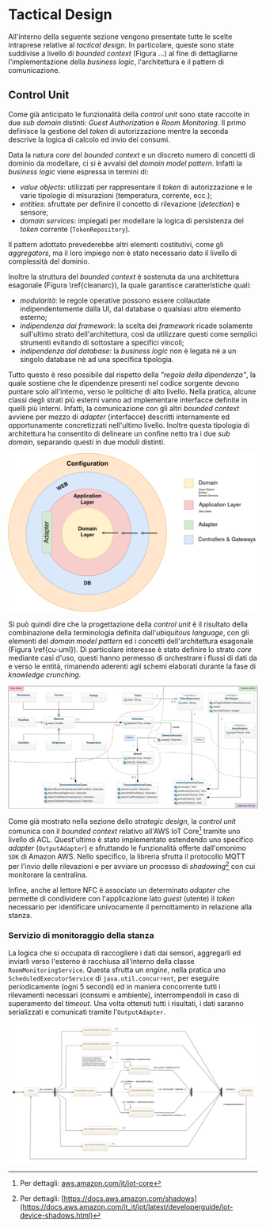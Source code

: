 # Tactical Design

All'interno della seguente sezione vengono presentate tutte le scelte intraprese
relative al _tactical design_. In particolare, queste sono state suddivise a
livello di _bounded context_ (Figura ...) al fine di dettagliarne
l'implementazione della _business logic_, l'architettura e il pattern di
comunicazione.

## Control Unit

Come già anticipato le funzionalità della _control unit_ sono state raccolte in due _sub domain_ distinti: _Guest Authorization_ e _Room Monitoring_. Il primo definisce la gestione del _token_ di autorizzazione mentre la seconda descrive la logica di calcolo ed invio dei consumi. 

Data la natura _core_ del _bounded context_ e un discreto numero di concetti di
dominio da modellare, ci si è avvalsi del _domain model pattern_. Infatti la
_business logic_ viene espressa in termini di:

- _value objects_: utilizzati per rappresentare il _token_ di autorizzazione e
  le varie tipologie di misurazioni (temperatura, corrente, ecc.);
- _entities_: sfruttate per definire il concetto di rilevazione (_detection_) e
  sensore;
- _domain services_: impiegati per modellare la logica di persistenza del
  _token_ corrente (`TokenRepository`).

Il pattern adottato prevederebbe altri elementi costitutivi, come gli
_aggregators_, ma il loro impiego non è stato necessario dato il livello di
complessità del dominio.

Inoltre la struttura del _bounded context_ è sostenuta da una architettura
esagonale (Figura \ref{cleanarc}), la quale garantisce caratteristiche quali:

- _modularità_: le regole operative possono essere collaudate indipendentemente
  dalla UI, dal database o qualsiasi altro elemento esterno;
- _indipendenza dai framework_: la scelta dei _framework_ ricade solamente
  sull'ultimo strato dell'architettura, così da utilizzare questi come semplici
  strumenti evitando di sottostare a specifici vincoli;
- _indipendenza dal database_: la _business logic_ non è legata nè a un singolo
  database nè ad una specifica tipologia.

Tutto questo è reso possibile dal rispetto della _"regola della dipendenza"_, la
quale sostiene che le dipendenze presenti nel codice sorgente devono puntare
solo all'interno, verso le politiche di alto livello. Nella pratica, alcune
classi degli strati più esterni vanno ad implementare interfacce definite in
quelli più interni. Infatti, la comunicazione con gli altri _bounded context_
avviene per mezzo di _adapter_ (interfacce) descritti internamente ed
opportunamente concretizzati nell'ultimo livello. Inoltre questa tipologia di architettura ha consentito di delineare un confine netto tra i due _sub domain_, separando questi in due moduli distinti.

![Clean architecture: suddivisione dei moduli\label{cleanarc}](./images/cl-architecture.png)

Si può quindi dire che la progettazione della _control unit_ è il risultato
della combinazione della terminologia definita dall'_ubiquitous language_, con
gli elementi del _domain model pattern_ ed i concetti dell'architettura
esagonale (Figura \ref{cu-uml}). Di particolare interesse è stato definire lo
strato _core_ mediante casi d'uso, questi hanno permesso di orchestrare i flussi
di dati da e verso le entità, rimanendo aderenti agli schemi elaborati durante
la fase di _knowledge crunching_.

![Modellazione UML del dominio\label{cu-uml}](./images/control-unit-uml.png)

Come già mostrato nella sezione dello _strategic design_, la _control unit_
comunica con il _bounded context_ relativo all'AWS IoT Core[^1] tramite uno
livello di ACL. Quest'ultimo è stato implementato estendendo uno specifico
_adapter_ (`OutputAdapter`) e sfruttando le funzionalità offerte dall'omonimo
`SDK` di Amazon AWS. Nello specifico, la libreria sfrutta il protocollo MQTT per
l'invio delle rilevazioni e per avviare un processo di _shadowing_[^2] con cui
monitorare la centralina.

Infine, anche al lettore NFC è associato un determinato _adapter_ che permette di condividere con l'applicazione lato _guest_ (utente) il _token_ necessario per identificare univocamente il pernottamento in
relazione alla stanza.

### Servizio di monitoraggio della stanza

La logica che si occupata di raccogliere i dati dai sensori, aggregarli ed inviarli verso l'esterno è racchiusa all'interno della classe `RoomMonitoringService`. Questa sfrutta un _engine_, nella pratica uno `ScheduledExecutorService` di `java.util.concurrent`, per eseguire periodicamente (ogni 5 secondi) ed in maniera concorrente tutti i rilevamenti necessari (consumi e ambiente), interrompendoli in caso di superamento del _timeout_. Una volta ottenuti tutti i risultati, i dati saranno serializzati e comunicati tramite l'`OutputAdapter`. 

![Diagramma di stato del _room monitoring service_](./images/room-monitoring-service.jpeg)


[^1]: Per dettagli: [aws.amazon.com/it/iot-core](https://aws.amazon.com/it/iot-core/)

[^2]: Per dettagli: [https://docs.aws.amazon.com/shadows](https://docs.aws.amazon.com/it_it/iot/latest/developerguide/iot-device-shadows.html)
